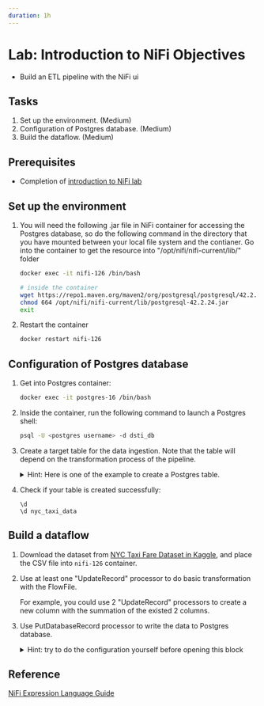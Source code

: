 ```yaml
---
duration: 1h
---
```


# Lab: Introduction to NiFi Objectives

- Build an ETL pipeline with the NiFi ui

## Tasks

1. Set up the environment. (Medium)
2. Configuration of Postgres database. (Medium)
3. Build the dataflow. (Medium)

## Prerequisites

- Completion of [introduction to NiFi lab](../08.nifi-dataflow/lab-01-introduction-to-nifi.md)

## Set up the environment

1. You will need the following .jar file in NiFi container for accessing the Postgres database, so do the following command in the directory that you have mounted between your local file system and the contianer. Go into the container to get the resource into "/opt/nifi/nifi-current/lib/" folder

   ```bash
   docker exec -it nifi-126 /bin/bash
   ```

   ```bash
   # inside the container
   wget https://repo1.maven.org/maven2/org/postgresql/postgresql/42.2.24/postgresql-42.2.24.jar -O /opt/nifi/nifi-current/lib/postgresql-42.2.24.jar
   chmod 664 /opt/nifi/nifi-current/lib/postgresql-42.2.24.jar
   exit
   ```

2. Restart the container

   ```bash
   docker restart nifi-126
   ```

## Configuration of Postgres database

1. Get into Postgres container:

   ```bash
   docker exec -it postgres-16 /bin/bash
   ```

2. Inside the container, run the following command to launch a Postgres shell:

   ```bash
   psql -U <postgres username> -d dsti_db
   ```

3. Create a target table for the data ingestion. Note that the table will depend on the transformation process of the pipeline. 

   <details>
      <summary>
      Hint: Here is one of the example to create a Postgres table.</summary>

      CREATE TABLE IF NOT EXISTS nyc_taxi_data(
         id BIGINT GENERATED BY DEFAULT AS IDENTITY PRIMARY KEY,
         vendorid INT,
         tpep_pickup_datetime VARCHAR(255),
         tpep_dropoff_datetime VARCHAR(255), 
         passenger_count INT,
         trip_distance FLOAT,
         ratecodeid INT,
         store_and_fwd_flag boolean,
         pulocationid INT,
         dolocationid INT,
         payment_type INT,
         fare_amount FLOAT,
         extra FLOAT,
         mta_tax FLOAT,
         tip_amount FLOAT,
         tolls_amount FLOAT,
         improvement_surcharge FLOAT,
         total_amount FLOAT,
         congestion_surcharge FLOAT
      );
   </details>

4. Check if your table is created successfully:

   ```
   \d
   \d nyc_taxi_data
   ```

## Build a dataflow

1. Download the dataset from [NYC Taxi Fare Dataset in Kaggle](https://www.kaggle.com/datasets/diishasiing/revenue-for-cab-drivers?resource=download), and place the CSV file into `nifi-126` container.

2. Use at least one "UpdateRecord" processor to do basic transformation with the FlowFile.

   For example, you could use 2 "UpdateRecord" processors to create a new column with the summation of the existed 2 columns.

3. Use PutDatabaseRecord processor to write the data to Postgres database.

   <details>
      <summary>
      Hint: try to do the configuration yourself before opening this block</summary>

      #### configuration of processor "PutDatabaseRecord"

      - Record Reader: `CSVReader`
      - Statement Type: `INSERT`
      - Database Connection Pooling Service: `DBCPConnectionPool`
      - Table Name: `<table name>`


      #### and in the controller of "DBCPConnectionPool"

      - Database Connection URL: `jdbc:postgresql://\<ip addr of the container>:5432/dsti_db`
      - Database Driver Class Name: `org.postgresql.Driver`
      - Database Driver Location(s): `/opt/nifi/nifi-current/lib/postgresql-42.7.3.jar`
      - Database User: `<postgres username>`
      - Password: `<postgres password>`

   </details>

## Reference

[NiFi Expression Language Guide](https://nifi.apache.org/docs/nifi-docs/html/expression-language-guide.html)
